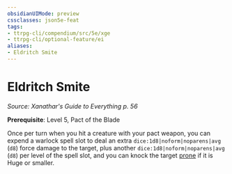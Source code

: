 ```yaml
---
obsidianUIMode: preview
cssclasses: json5e-feat
tags:
- ttrpg-cli/compendium/src/5e/xge
- ttrpg-cli/optional-feature/ei
aliases:
- Eldritch Smite
---
```

# Eldritch Smite
*Source: Xanathar's Guide to Everything p. 56*  

**Prerequisite**: Level 5, Pact of the Blade

Once per turn when you hit a creature with your pact weapon, you can expend a warlock spell slot to deal an extra `dice:1d8|noform|noparens|avg` (`d8`) force damage to the target, plus another `dice:1d8|noform|noparens|avg` (`d8`) per level of the spell slot, and you can knock the target [prone](/3-Mechanics/CLI/Rules/conditions.md#Prone) if it is Huge or smaller.